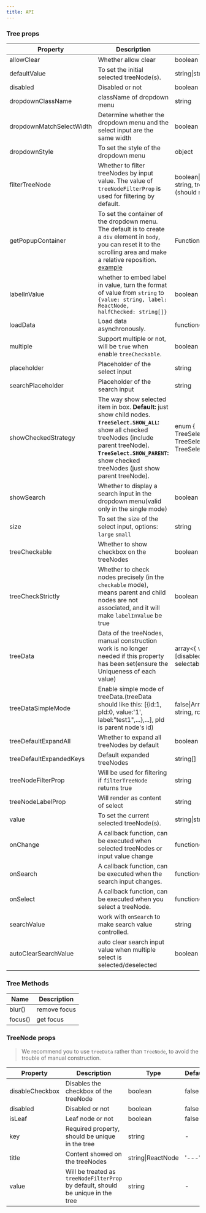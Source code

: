 ```yaml
---
title: API
---
```


### Tree props

| Property                 | Description                                                                                                                                                                                                                               | Type                                                                              | Default               |
| ------------------------ | ----------------------------------------------------------------------------------------------------------------------------------------------------------------------------------------------------------------------------------------- | --------------------------------------------------------------------------------- | --------------------- |
| allowClear               | Whether allow clear                                                                                                                                                                                                                       | boolean                                                                           | false                 |
| defaultValue             | To set the initial selected treeNode(s).                                                                                                                                                                                                  | string\|string\[]                                                                 | -                     |
| disabled                 | Disabled or not                                                                                                                                                                                                                           | boolean                                                                           | false                 |
| dropdownClassName        | className of dropdown menu                                                                                                                                                                                                                | string                                                                            | -                     |
| dropdownMatchSelectWidth | Determine whether the dropdown menu and the select input are the same width                                                                                                                                                               | boolean                                                                           | true                  |
| dropdownStyle            | To set the style of the dropdown menu                                                                                                                                                                                                     | object                                                                            | -                     |
| filterTreeNode           | Whether to filter treeNodes by input value. The value of `treeNodeFilterProp` is used for filtering by default.                                                                                                                           | boolean\|Function(inputValue: string, treeNode: TreeNode) (should return boolean) | Function              |
| getPopupContainer        | To set the container of the dropdown menu. The default is to create a `div` element in `body`, you can reset it to the scrolling area and make a relative reposition. [example](https://codepen.io/afc163/pen/zEjNOy?editors=0010)        | Function(triggerNode)                                                             | () => document.body   |
| labelInValue             | whether to embed label in value, turn the format of value from `string` to `{value: string, label: ReactNode, halfChecked: string[]}`                                                                                                     | boolean                                                                           | false                 |
| loadData                 | Load data asynchronously.                                                                                                                                                                                                                 | function(node)                                                                    | -                     |
| multiple                 | Support multiple or not, will be `true` when enable `treeCheckable`.                                                                                                                                                                      | boolean                                                                           | false                 |
| placeholder              | Placeholder of the select input                                                                                                                                                                                                           | string                                                                            | -                     |
| searchPlaceholder        | Placeholder of the search input                                                                                                                                                                                                           | string                                                                            | -                     |
| showCheckedStrategy      | The way show selected item in box. **Default:** just show child nodes. **`TreeSelect.SHOW_ALL`:** show all checked treeNodes (include parent treeNode). **`TreeSelect.SHOW_PARENT`:** show checked treeNodes (just show parent treeNode). | enum { TreeSelect.SHOW_ALL, TreeSelect.SHOW_PARENT, TreeSelect.SHOW_CHILD }       | TreeSelect.SHOW_CHILD |
| showSearch               | Whether to display a search input in the dropdown menu(valid only in the single mode)                                                                                                                                                     | boolean                                                                           | false                 |
| size                     | To set the size of the select input, options: `large` `small`                                                                                                                                                                             | string                                                                            | 'default'             |
| treeCheckable            | Whether to show checkbox on the treeNodes                                                                                                                                                                                                 | boolean                                                                           | false                 |
| treeCheckStrictly        | Whether to check nodes precisely (in the `checkable` mode), means parent and child nodes are not associated, and it will make `labelInValue` be true                                                                                      | boolean                                                                           | false                 |
| treeData                 | Data of the treeNodes, manual construction work is no longer needed if this property has been set(ensure the Uniqueness of each value)                                                                                                    | array&lt;{ value, label, children, [disabled, disableCheckbox, selectable] }>     | \[]                   |
| treeDataSimpleMode       | Enable simple mode of treeData.(treeData should like this: [{id:1, pId:0, value:'1', label:"test1",...},...], pId is parent node's id)                                                                                                    | false\|Array&lt;{ id: string, pId: string, rootPId: null }>                       | false                 |
| treeDefaultExpandAll     | Whether to expand all treeNodes by default                                                                                                                                                                                                | boolean                                                                           | false                 |
| treeDefaultExpandedKeys  | Default expanded treeNodes                                                                                                                                                                                                                | string\[]                                                                         | -                     |
| treeNodeFilterProp       | Will be used for filtering if `filterTreeNode` returns true                                                                                                                                                                               | string                                                                            | 'value'               |
| treeNodeLabelProp        | Will render as content of select                                                                                                                                                                                                          | string                                                                            | 'title'               |
| value                    | To set the current selected treeNode(s).                                                                                                                                                                                                  | string\|string\[]                                                                 | -                     |
| onChange                 | A callback function, can be executed when selected treeNodes or input value change                                                                                                                                                        | function(value, label, extra)                                                     | -                     |
| onSearch                 | A callback function, can be executed when the search input changes.                                                                                                                                                                       | function(value: string)                                                           | -                     |
| onSelect                 | A callback function, can be executed when you select a treeNode.                                                                                                                                                                          | function(value, node, extra)                                                      | -                     |
| searchValue              | work with `onSearch` to make search value controlled.                                                                                                                                                                                     | string                                                                            | -                     |
| autoClearSearchValue     | auto clear search input value when multiple select is selected/deselected                                                                                                                                                                 | boolean                                                                           | true                  |

### Tree Methods

| Name    | Description  |
| ------- | ------------ |
| blur()  | remove focus |
| focus() | get focus    |

### TreeNode props

> We recommend you to use `treeData` rather than `TreeNode`, to avoid the trouble of manual construction.

| Property        | Description                                                                      | Type              | Default |
| --------------- | -------------------------------------------------------------------------------- | ----------------- | ------- |
| disableCheckbox | Disables the checkbox of the treeNode                                            | boolean           | false   |
| disabled        | Disabled or not                                                                  | boolean           | false   |
| isLeaf          | Leaf node or not                                                                 | boolean           | false   |
| key             | Required property, should be unique in the tree                                  | string            | -       |
| title           | Content showed on the treeNodes                                                  | string\|ReactNode | '---'   |
| value           | Will be treated as `treeNodeFilterProp` by default, should be unique in the tree | string            | -       |
